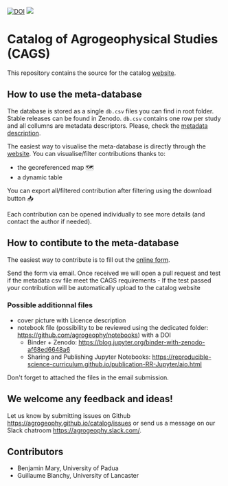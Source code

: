 [![DOI](https://zenodo.org/badge/DOI/10.5281/zenodo.4058524.svg)](https://doi.org/10.5281/zenodo.4058524)
[<img src="https://img.shields.io/badge/Slack-agrogeophy-1.svg?logo=slack">](https://agrogeophy.slack.com)


# Catalog of Agrogeophysical Studies (CAGS)
This repository contains the source for the catalog [website](https://agrogeophy.github.io/catalog/).

## How to use the meta-database

The database is stored as a single `db.csv` files you can find in root folder. Stable releases can be found in Zenodo.
`db.csv` contains one row per study and all collumns are metadata descriptors. Please, check the [metadata description](https://agrogeophy.github.io/catalog_doc/schema_documentation.html). 

The easiest way to visualise the meta-database is directly through the [website](https://agrogeophy.github.io/catalog/). 
You can visualise/filter contributions thanks to: 
- the georeferenced map 🗺️
- a dynamic table 

You can export all/filtered contribution after filtering using the download button 📥

Each contribution can be opened individually to see more details (and contact the author if needed). 


## How to contibute to the meta-database

The easiest way to contribute is to fill out the [online form](https://agrogeophy.github.io/catalog/input_form.html).

Send the form via email. Once received we will open a pull request and test if the metadata csv file meet the CAGS requirements - If the test passed your contribution will be automatically upload to the catalog website

### Possible additionnal files
- cover picture with Licence description
- notebook file (possibility to be reviewed using the dedicated folder: https://github.com/agrogeophy/notebooks) with a DOI
  -  Binder + Zenodo: https://blog.jupyter.org/binder-with-zenodo-af68ed6648a6
  -  Sharing and Publishing Jupyter Notebooks: https://reproducible-science-curriculum.github.io/publication-RR-Jupyter/aio.html

Don't forget to attached the files in the email submission. 

## We welcome any feedback and ideas!
Let us know by submitting 
issues on Github https://agrogeophy.github.io/catalog/issues
or send us a message on our
Slack chatroom https://agrogeophy.slack.com/.


Contributors
------------
- Benjamin Mary, University of Padua
- Guillaume Blanchy, University of Lancaster
